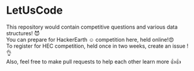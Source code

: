 # LetUsCode
This repository would contain competitive questions and various data structures! :smiling_imp:
<br>
You can prepare for HackerEarth :relaxed: competition here, held online!:heart_eyes: <br>
To register for  HEC competition, held once in two weeks, create an issue ! :ok_hand: <br>
Also, feel free to make pull requests to help each other learn more :thumbsup::thumbsup:



